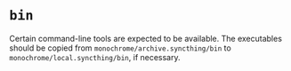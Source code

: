 # `bin`

Certain command-line tools are expected to be available. The executables should be copied from `monochrome/archive.syncthing/bin` to `monochrome/local.syncthing/bin`, if necessary.
